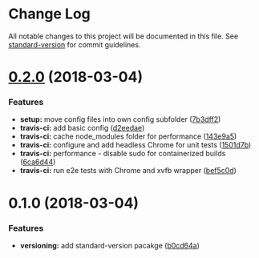 # Change Log

All notable changes to this project will be documented in this file. See [standard-version](https://github.com/conventional-changelog/standard-version) for commit guidelines.

<a name="0.2.0"></a>
# [0.2.0](https://github.com/julie-ng/angular-starter/compare/v0.1.0...v0.2.0) (2018-03-04)


### Features

* **setup:** move config files into own config subfolder ([7b3dff2](https://github.com/julie-ng/angular-starter/commit/7b3dff2))
* **travis-ci:** add basic config ([d2eedae](https://github.com/julie-ng/angular-starter/commit/d2eedae))
* **travis-ci:** cache node_modules folder for performance ([143e9a5](https://github.com/julie-ng/angular-starter/commit/143e9a5))
* **travis-ci:** configure and add headless Chrome for unit tests ([1501d7b](https://github.com/julie-ng/angular-starter/commit/1501d7b))
* **travis-ci:** performance - disable sudo for containerized builds ([6ca6d44](https://github.com/julie-ng/angular-starter/commit/6ca6d44))
* **travis-ci:** run e2e tests with Chrome and xvfb wrapper ([bef5c0d](https://github.com/julie-ng/angular-starter/commit/bef5c0d))



<a name="0.1.0"></a>
# 0.1.0 (2018-03-04)


### Features

* **versioning:** add standard-version pacakge ([b0cd64a](https://github.com/julie-ng/angular-starter/commit/b0cd64a))
